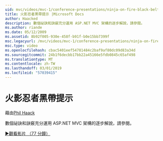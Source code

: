 ```yaml
---
uid: mvc/videos/mvc-1/conference-presentations/ninja-on-fire-black-belt-tips
title: 火影忍者黑帶提示 |Microsoft Docs
author: Haacked
description: 數個祕訣和訣竅充分運用 ASP.NET MVC 架構的逐步解說，請參閱。
ms.author: riande
ms.date: 05/12/2009
ms.assetid: 8b92f005-930e-458f-b91f-b0e15bb7399f
msc.legacyurl: /mvc/videos/mvc-1/conference-presentations/ninja-on-fire-black-belt-tips
msc.type: video
ms.openlocfilehash: cbac5401eef54781484c2baf9af80dc09d83a34d
ms.sourcegitcommit: 24b1f6decbb17bb22a45166e5fdb0845c65af498
ms.translationtype: MT
ms.contentlocale: zh-TW
ms.lasthandoff: 03/01/2019
ms.locfileid: "57039415"
---
```

<a name="ninja-on-fire-black-belt-tips"></a>火影忍者黑帶提示
====================
藉由[Phil Haack](https://github.com/Haacked)

數個祕訣和訣竅充分運用 ASP.NET MVC 架構的逐步解說，請參閱。

[&#9654;觀看影片 （77 分鐘）](https://channel9.msdn.com/Blogs/ASP-NET-Site-Videos/ninja-on-fire-black-belt-tips)
